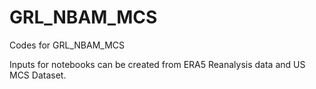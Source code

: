 # GRL_NBAM_MCS

Codes for GRL_NBAM_MCS

Inputs for notebooks can be created from ERA5 Reanalysis data and US MCS Dataset. 
